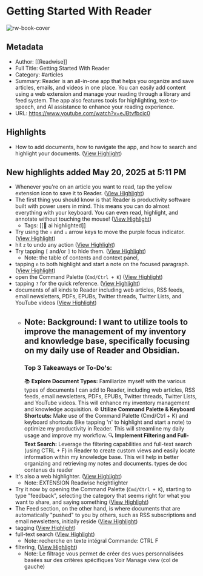 # Getting Started With Reader

![rw-book-cover](https://i.ytimg.com/vi/eJBtvfbcic0/maxresdefault.jpg)

## Metadata
- Author: [[Readwise]]
- Full Title: Getting Started With Reader
- Category: #articles
- Summary: Reader is an all-in-one app that helps you organize and save articles, emails, and videos in one place. You can easily add content using a web extension and manage your reading through a library and feed system. The app also features tools for highlighting, text-to-speech, and AI assistance to enhance your reading experience.
- URL: https://www.youtube.com/watch?v=eJBtvfbcic0

## Highlights
- How to add documents, how to navigate the app, and how to search and highlight your documents. ([View Highlight](https://read.readwise.io/read/01jvaenc59bt9fybr3g5npbw6p))
## New highlights added May 20, 2025 at 5:11 PM
- Whenever you're on an article you want to read, tap the yellow extension icon to save it to Reader. ([View Highlight](https://read.readwise.io/read/01jvmmb45gtsesv7edcz3azr85))
- The first thing you should know is that Reader is productivity software built with power users in mind. This means you can do almost everything with your keyboard. You can even read, highlight, and annotate without touching the mouse! ([View Highlight](https://read.readwise.io/read/01jvmm34yv96gtnyg0s6e022g1))
    - Tags: [[👻 ai highlighted]] 
- Try using the `↑` and `↓` arrow keys to move the purple focus indicator. ([View Highlight](https://read.readwise.io/read/01jvmd0zpfbb1kh3ae02pc839k))
- hit `z` to undo any action ([View Highlight](https://read.readwise.io/read/01jvmd3wcrcq2c4a7d6p6za5nx))
- Try tapping `[` and/or `]` to hide them. ([View Highlight](https://read.readwise.io/read/01jvmd6wbfp3hwrspccf3v6eyz))
    - Note: the table of contents and context panel,
- tapping `n` to both highlight and start a note on the focused paragraph. ([View Highlight](https://read.readwise.io/read/01jvmd9qey0xcac25qyyqea4yw))
- open the Command Palette (`Cmd/Ctrl + K`) ([View Highlight](https://read.readwise.io/read/01jvmdeew87xcnn20ze1fhek24))
- tapping `?` for the quick reference. ([View Highlight](https://read.readwise.io/read/01jvmdep8zjz8c2g10emzkkzyd))
- documents of all kinds to Reader including web articles, RSS feeds, email newsletters, PDFs, EPUBs, Twitter threads, Twitter Lists, and YouTube videos ([View Highlight](https://read.readwise.io/read/01jvnhdvwx1phjhybdyjj30w0k))
    - Note: **Background:** I want to utilize tools to improve the management of my inventory and knowledge base, specifically focusing on my daily use of Reader and Obsidian.
      ---
      ### Top 3 Takeaways or To-Do's:
      📚 **Explore Document Types:** Familiarize myself with the various types of documents I can add to Reader, including web articles, RSS feeds, email newsletters, PDFs, EPUBs, Twitter threads, Twitter Lists, and YouTube videos. This will enhance my inventory management and knowledge acquisition.
      ⚙️ **Utilize Command Palette & Keyboard Shortcuts:** Make use of the Command Palette (Cmd/Ctrl + K) and keyboard shortcuts (like tapping 'n' to highlight and start a note) to optimize my productivity in Reader. This will streamline my daily usage and improve my workflow.
      🔍 **Implement Filtering and Full-Text Search:** Leverage the filtering capabilities and full-text search (using CTRL + F) in Reader to create custom views and easily locate information within my knowledge base. This will help in better organizing and retrieving my notes and documents.
      types de doc contenus ds reader
- It's also a web highlighter. ([View Highlight](https://read.readwise.io/read/01jvmpk9n8waykp3xg23vqf30n))
    - Note: EXTENSION Readwise heightlighter
- Try it now by opening the Command Palette (`Cmd/Ctrl + K`), starting to type "feedback", selecting the category that seems right for what you want to share, and saying something ([View Highlight](https://read.readwise.io/read/01jvmts3xm6jjfar9vfkt6hdh2))
- The Feed section, on the other hand, is where documents that are automatically "pushed" to you by others, such as RSS subscriptions and email newsletters, initially reside ([View Highlight](https://read.readwise.io/read/01jvmrsejtcvpm1k32bksbw06h))
- tagging ([View Highlight](https://read.readwise.io/read/01jvmry0z12h99zhxx6k3h4btq))
- full-text search ([View Highlight](https://read.readwise.io/read/01jvmrvpaewzcyfganrr6jdst9))
    - Note: recherche en texte intégral Commande: CTRL F
- filtering, ([View Highlight](https://read.readwise.io/read/01jvmrxvfjx0wmesvdgd342sdm))
    - Note: Le filtrage vous permet de créer des vues personnalisées basées sur des critères spécifiques Voir Manage view (col de gauche)
